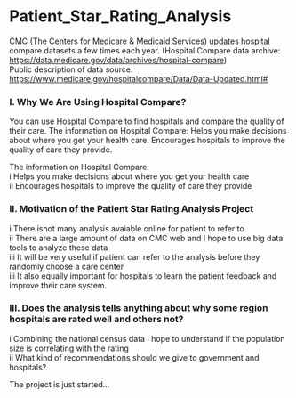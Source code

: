 # Patient_Star_Rating_Analysis
CMC (The Centers for Medicare & Medicaid Services) updates hospital compare datasets a few times each year.
(Hospital Compare data archive: https://data.medicare.gov/data/archives/hospital-compare)  
Public description of data source: https://www.medicare.gov/hospitalcompare/Data/Data-Updated.html#

### I. Why We Are Using Hospital Compare?
You can use Hospital Compare to find hospitals and compare the quality of their care. The information on Hospital Compare: Helps you make decisions about where you get your health care. Encourages hospitals to improve the quality of care they provide.

The information on Hospital Compare:  
i Helps you make decisions about where you get your health care  
ii Encourages hospitals to improve the quality of care they provide 

### II. Motivation of the Patient Star Rating Analysis Project  
i There isnot many analysis avaiable online for patient to refer to  
ii There are a large amount of data on CMC web and I hope to use big data tools to analyze these data  
iii It will be very useful if patient can refer to the analysis before they randomly choose a care center  
iii It also equally important for hospitals to learn the patient feedback and improve their care system.

### III. Does the analysis tells anything about why some region hospitals are rated well and others not?  
i Combining the national census data I hope to understand if the population size is correlating with the rating  
ii What kind of recommendations should we give to government and hospitals?

The project is just started...

